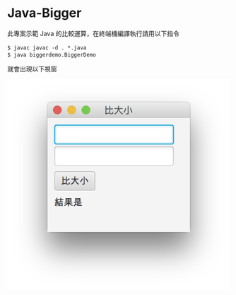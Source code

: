 # Java-Bigger

此專案示範 Java 的比較運算，在終端機編譯執行請用以下指令

```
$ javac javac -d . *.java
$ java biggerdemo.BiggerDemo
```

就會出現以下視窗

![image](https://github.com/kaichingchang/Java-Bigger/blob/master/demo3.png)
